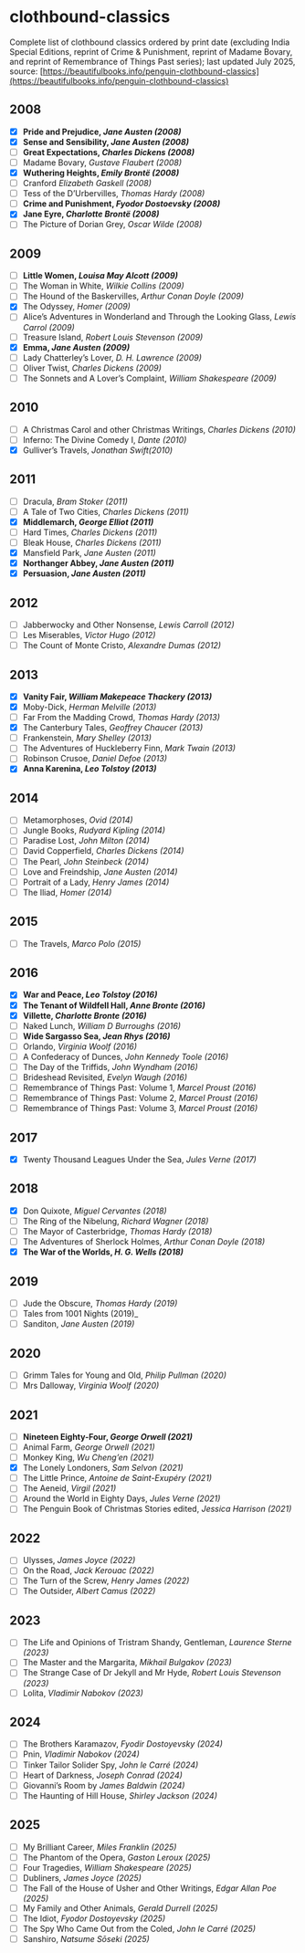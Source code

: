 # clothbound-classics
Complete list of clothbound classics ordered by print date (excluding India Special Editions, reprint of Crime & Punishment, reprint of Madame Bovary, and reprint of Remembrance of Things Past series); last updated July 2025, source: [https://beautifulbooks.info/penguin-clothbound-classics](https://beautifulbooks.info/penguin-clothbound-classics)

## 2008
- [x] **Pride and Prejudice, _Jane Austen (2008)_**
- [x] **Sense and Sensibility, _Jane Austen (2008)_**
- [ ] **Great Expectations, _Charles Dickens (2008)_**
- [ ] Madame Bovary, _Gustave Flaubert (2008)_
- [x] **Wuthering Heights, _Emily Brontë (2008)_**
- [ ] Cranford _Elizabeth Gaskell (2008)_
- [ ] Tess of the D’Urbervilles, _Thomas Hardy (2008)_
- [ ] **Crime and Punishment, _Fyodor Dostoevsky (2008)_**
- [x] **Jane Eyre, _Charlotte Brontë (2008)_**
- [ ] The Picture of Dorian Grey, _Oscar Wilde (2008)_

## 2009
- [ ] **Little Women, _Louisa May Alcott (2009)_**
- [ ] The Woman in White, _Wilkie Collins (2009)_
- [ ] The Hound of the Baskervilles, _Arthur Conan Doyle (2009)_
- [x] The Odyssey, _Homer (2009)_
- [ ] Alice’s Adventures in Wonderland and Through the Looking Glass, _Lewis Carrol (2009)_
- [ ] Treasure Island, _Robert Louis Stevenson (2009)_
- [x] **Emma, _Jane Austen (2009)_**
- [ ] Lady Chatterley’s Lover, _D. H. Lawrence (2009)_
- [ ] Oliver Twist, _Charles Dickens (2009)_
- [ ] The Sonnets and A Lover’s Complaint, _William Shakespeare (2009)_

## 2010
- [ ] A Christmas Carol and other Christmas Writings, _Charles Dickens (2010)_
- [ ] Inferno: The Divine Comedy I, _Dante (2010)_
- [x] Gulliver’s Travels, _Jonathan Swift(2010)_

## 2011
- [ ] Dracula, _Bram Stoker (2011)_
- [ ] A Tale of Two Cities, _Charles Dickens (2011)_
- [x] **Middlemarch, _George Elliot (2011)_**
- [ ] Hard Times, _Charles Dickens (2011)_
- [ ] Bleak House, _Charles Dickens (2011)_
- [x] Mansfield Park, _Jane Austen (2011)_
- [x] **Northanger Abbey, _Jane Austen (2011)_**
- [x] **Persuasion, _Jane Austen (2011)_**

## 2012 
- [ ] Jabberwocky and Other Nonsense, _Lewis Carroll (2012)_
- [ ] Les Miserables, _Victor Hugo (2012)_
- [ ] The Count of Monte Cristo, _Alexandre Dumas (2012)_

## 2013
- [x] **Vanity Fair, _William Makepeace Thackery (2013)_**
- [x] Moby-Dick, _Herman Melville (2013)_
- [ ] Far From the Madding Crowd, _Thomas Hardy (2013)_
- [x] The Canterbury Tales, _Geoffrey Chaucer (2013)_
- [ ] Frankenstein, _Mary Shelley (2013)_
- [ ] The Adventures of Huckleberry Finn, _Mark Twain (2013)_
- [ ] Robinson Crusoe, _Daniel Defoe (2013)_
- [x] **Anna Karenina, _Leo Tolstoy (2013)_**

## 2014
- [ ] Metamorphoses, _Ovid (2014)_
- [ ] Jungle Books, _Rudyard Kipling (2014)_
- [ ] Paradise Lost, _John Milton (2014)_
- [ ] David Copperfield, _Charles Dickens (2014)_
- [ ] The Pearl, _John Steinbeck (2014)_
- [ ] Love and Freindship, _Jane Austen (2014)_
- [ ] Portrait of a Lady, _Henry James (2014)_
- [ ] The Iliad, _Homer (2014)_

## 2015
- [ ] The Travels, _Marco Polo (2015)_

## 2016
- [x] **War and Peace, _Leo Tolstoy (2016)_**
- [x] **The Tenant of Wildfell Hall, _Anne Bronte (2016)_**
- [x] **Villette, _Charlotte Bronte (2016)_**
- [ ] Naked Lunch, _William D Burroughs (2016)_
- [ ] **Wide Sargasso Sea, _Jean Rhys (2016)_**
- [ ] Orlando, _Virginia Woolf (2016)_
- [ ] A Confederacy of Dunces, _John Kennedy Toole (2016)_
- [ ] The Day of the Triffids, _John Wyndham (2016)_
- [ ] Brideshead Revisited, _Evelyn Waugh (2016)_
- [ ] Remembrance of Things Past: Volume 1, _Marcel Proust (2016)_
- [ ] Remembrance of Things Past: Volume 2, _Marcel Proust (2016)_
- [ ] Remembrance of Things Past: Volume 3, _Marcel Proust (2016)_

## 2017
- [x] Twenty Thousand Leagues Under the Sea, _Jules Verne (2017)_

## 2018
- [x] Don Quixote, _Miguel Cervantes (2018)_
- [ ] The Ring of the Nibelung, _Richard Wagner (2018)_
- [ ] The Mayor of Casterbridge, _Thomas Hardy (2018)_
- [ ] The Adventures of Sherlock Holmes, _Arthur Conan Doyle (2018)_
- [x] **The War of the Worlds, _H. G. Wells (2018)_**

## 2019
- [ ] Jude the Obscure, _Thomas Hardy (2019)_
- [ ] Tales from 1001 Nights (2019)_
- [ ] Sanditon, _Jane Austen (2019)_

## 2020
- [ ] Grimm Tales for Young and Old, _Philip Pullman (2020)_
- [ ] Mrs Dalloway, _Virginia Woolf (2020)_

## 2021
- [ ] **Nineteen Eighty-Four, _George Orwell (2021)_**
- [ ] Animal Farm, _George Orwell (2021)_
- [ ] Monkey King, _Wu Cheng’en (2021)_
- [x] The Lonely Londoners, _Sam Selvon (2021)_
- [ ] The Little Prince, _Antoine de Saint-Exupéry (2021)_
- [ ] The Aeneid, _Virgil (2021)_
- [ ] Around the World in Eighty Days, _Jules Verne (2021)_
- [ ] The Penguin Book of Christmas Stories edited, _Jessica Harrison (2021)_

## 2022
- [ ] Ulysses, _James Joyce (2022)_
- [ ] On the Road, _Jack Kerouac (2022)_
- [ ] The Turn of the Screw, _Henry James (2022)_
- [ ] The Outsider, _Albert Camus (2022)_

## 2023
- [ ] The Life and Opinions of Tristram Shandy, Gentleman, _Laurence Sterne (2023)_
- [ ] The Master and the Margarita, _Mikhail Bulgakov (2023)_
- [ ] The Strange Case of Dr Jekyll and Mr Hyde, _Robert Louis Stevenson (2023)_
- [ ] Lolita, _Vladimir Nabokov (2023)_

## 2024
- [ ] The Brothers Karamazov, _Fyodir Dostoyevsky (2024)_ 
- [ ] Pnin, _Vladimir Nabokov (2024)_
- [ ] Tinker Tailor Solider Spy, _John le Carré (2024)_
- [ ] Heart of Darkness, _Joseph Conrad (2024)_
- [ ] Giovanni’s Room by _James Baldwin (2024)_
- [ ] The Haunting of Hill House, _Shirley Jackson (2024)_

## 2025
- [ ] My Brilliant Career, _Miles Franklin (2025)_
- [ ] The Phantom of the Opera, _Gaston Leroux (2025)_
- [ ] Four Tragedies, _William Shakespeare (2025)_
- [ ] Dubliners, _James Joyce (2025)_
- [ ] The Fall of the House of Usher and Other Writings, _Edgar Allan Poe (2025)_
- [ ] My Family and Other Animals, _Gerald Durrell (2025)_
- [ ] The Idiot, _Fyodor Dostoyevsky (2025)_
- [ ] The Spy Who Came Out from the Coled, _John le Carré (2025)_
- [ ] Sanshiro, _Natsume Sōseki (2025)_
